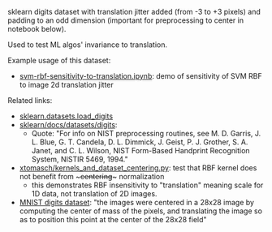 sklearn digits dataset with translation jitter added (from -3 to +3 pixels) and padding to an odd dimension (important for preprocessing to center in notebook below).

Used to test ML algos' invariance to translation.

Example usage of this dataset:

- [svm-rbf-sensitivity-to-translation.ipynb](https://gist.github.com/shadiakiki1986/689980135fe9dde1d892127bde40a5a1): demo of sensitivity of SVM RBF to image 2d translation jitter


Related links:

- [sklearn.datasets.load_digits](https://scikit-learn.org/stable/modules/generated/sklearn.datasets.load_digits.html)
- [sklearn/docs/datasets/digits](https://scikit-learn.org/stable/datasets/toy_dataset.html#digits-dataset):
  - Quote: "For info on NIST preprocessing routines, see M. D. Garris, J. L. Blue, G. T. Candela, D. L. Dimmick, J. Geist, P. J. Grother, S. A. Janet, and C. L. Wilson, NIST Form-Based Handprint Recognition System, NISTIR 5469, 1994."
- [xtomasch/kernels_and_dataset_centering.py](https://gist.github.com/xtomasch/84d1d8574ef51eb8d42e77560d647e06): test that RBF kernel does not benefit from ~~~centering~~~ normalization
  - this demonstrates RBF insensitivity to "translation" meaning scale for 1D data, not translation of 2D images.
- [MNIST digits dataset](http://yann.lecun.com/exdb/mnist/): "the images were centered in a 28x28 image by computing the center of mass of the pixels, and translating the image so as to position this point at the center of the 28x28 field"

